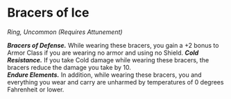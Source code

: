 # Bracers of Ice
*Ring, Uncommon (Requires Attunement)*

***Bracers of Defense.*** While wearing these bracers, you gain a +2 bonus to Armor Class if you are wearing no armor and using no Shield.
***Cold Resistance.*** If you take Cold damage while wearing these bracers, the bracers reduce the damage you take by 10.  
***Endure Elements.*** In addition, while wearing these bracers, you and everything you wear and carry are unharmed by temperatures of 0 degrees Fahrenheit or lower.